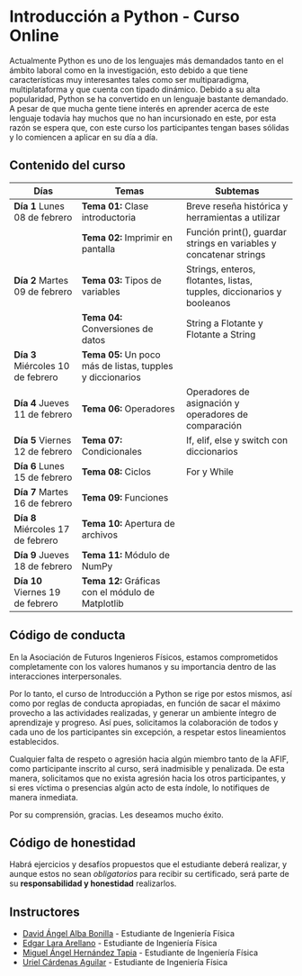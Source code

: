 # Introducción a Python - Curso Online

Actualmente Python es uno de los lenguajes más demandados tanto en el ámbito laboral como en la investigación, esto debido a que tiene características muy interesantes tales como ser multiparadigma, multiplataforma y que cuenta con tipado dinámico. Debido a su alta popularidad, Python se ha convertido en un lenguaje bastante demandado. A pesar de que mucha gente tiene interés en aprender acerca de este lenguaje todavía hay muchos que no han incursionado en este, por esta razón se espera que, con este curso los participantes tengan bases sólidas y lo comiencen a aplicar en su día a día.

## Contenido del curso
|  Días |  Temas | Subtemas  |
|---|---|---|
| __Día 1__ Lunes 08 de febrero     |  __Tema 01:__ Clase introductoria                           |   Breve reseña histórica y herramientas a utilizar                       |
|                                   |  __Tema 02:__ Imprimir en pantalla                          |   Función print(), guardar strings en variables y concatenar strings     |
| __Día 2__ Martes 09 de febrero    |  __Tema 03:__ Tipos de variables                            |   Strings, enteros, flotantes, listas, tupples, diccionarios y booleanos |
|                                   |  __Tema 04:__ Conversiones de datos                         |   String a Flotante y Flotante a String                                  |
| __Día 3__ Miércoles 10 de febrero |  __Tema 05:__ Un poco más de listas, tupples y diccionarios |                                                                          |
| __Día 4__ Jueves 11 de febrero    |  __Tema 06:__ Operadores                                    |   Operadores de asignación y operadores de comparación                   |
| __Día 5__ Viernes 12 de febrero   |  __Tema 07:__ Condicionales                                 |   If, elif, else  y switch con diccionarios                              |
| __Día 6__ Lunes 15 de febrero     |  __Tema 08:__ Ciclos                                        |   For y While                                                            |
| __Día 7__ Martes 16 de febrero    |  __Tema 09:__ Funciones                                     |                                                                          |
| __Día 8__ Miércoles 17 de febrero |  __Tema 10:__ Apertura de archivos                          |                                                                          |
| __Día 9__ Jueves 18 de febrero    |  __Tema 11:__ Módulo de NumPy                               |                                                                          |
| __Día 10__ Viernes 19 de febrero  |  __Tema 12:__ Gráficas con el módulo de Matplotlib          |                                                                          |


## Código de conducta
En la Asociación de Futuros Ingenieros Físicos, estamos comprometidos completamente con los valores humanos y su importancia dentro de las interacciones interpersonales.

Por lo tanto, el curso de Introducción a Python se rige por estos mismos, así como por reglas de conducta apropiadas, en función de sacar el máximo provecho a las actividades realizadas, y generar un ambiente íntegro de aprendizaje y progreso. Así pues, solicitamos la colaboración de todos y cada uno de los participantes sin excepción, a respetar estos lineamientos establecidos.

Cualquier falta de respeto o agresión hacia algún miembro tanto de la AFIF, como participante inscrito al curso, será inadmisible y penalizada. De esta manera, solicitamos que no exista agresión hacia los otros participantes, y si eres víctima o presencias algún acto de esta índole, lo notifiques de manera inmediata.

Por su comprensión, gracias. Les deseamos mucho éxito.


## Código de honestidad
Habrá ejercicios y desafíos propuestos que el estudiante deberá realizar, y aunque estos no sean _obligatorios_ para recibir su certificado, será parte de su __responsabilidad y honestidad__ realizarlos.



## Instructores

- [David Ángel Alba Bonilla](https://github.com/DavidAlba2627) - Estudiante de Ingeniería Física
- [Edgar Lara Arellano](https://github.com/Edgar-La) - Estudiante de Ingeniería Física
- [Miguel Ángel Hernández Tapia](https://github.com/MiguelAngel-ht) - Estudiante de Ingeniería Física
- [Uriel Cárdenas Aguilar](https://github.com/Uriel148) - Estudiante de Ingeniería Física

